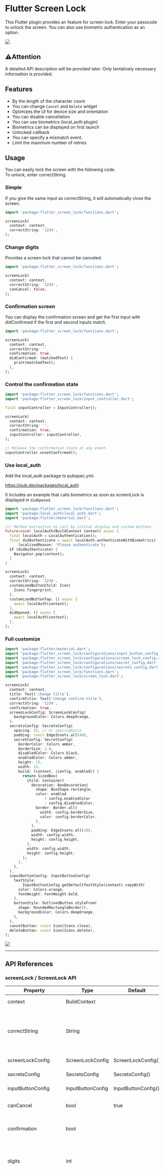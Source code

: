 # Flutter Screen Lock

This Flutter plugin provides an feature for screen lock.
Enter your passcode to unlock the screen.
You can also use biometric authentication as an option.

<img src="https://raw.githubusercontent.com/naoki0719/flutter_screen_lock/master/resources/flutter_screen_lock_v3.gif" />

## ⚠Attention

A detailed API description will be provided later.
Only tentatively necessary information is provided.

## Features

- By the length of the character count
- You can change `Cancel` and `Delete` widget
- Optimizes the UI for device size and orientation
- You can disable cancellation
- You can use biometrics (local_auth plugin)
- Biometrics can be displayed on first launch
- Unlocked callback
- You can specify a mismatch event.
- Limit the maximum number of retries

## Usage

You can easily lock the screen with the following code.  
To unlock, enter correctString.

### Simple

If you give the same input as correctString, it will automatically close the screen.

```dart
import 'package:flutter_screen_lock/functions.dart';

screenLock(
  context: context,
  correctString: '1234',
);
```

### Change digits

Provides a screen lock that cannot be canceled.

```dart
import 'package:flutter_screen_lock/functions.dart';

screenLock(
  context: context,
  correctString: '1234',
  canCancel: false,
);
```

### Confirmation screen

You can display the confirmation screen and get the first input with didConfirmed if the first and second inputs match.

```dart
import 'package:flutter_screen_lock/functions.dart';

screenLock(
  context: context,
  correctString: '',
  confirmation: true,
  didConfirmed: (matchedText) {
    print(matchedText);
  },
);
```

### Control the confirmation state

```dart
import 'package:flutter_screen_lock/functions.dart';
import 'package:flutter_screen_lock/input_controller.dart';

final inputController = InputController();

screenLock(
  context: context,
  correctString: '',
  confirmation: true,
  inputController: inputController,
);

// Release the confirmation state at any event.
inputController.unsetConfirmed();
```

### Use local_auth

Add the local_auth package to pubspec.yml.

https://pub.dev/packages/local_auth

It includes an example that calls biometrics as soon as screenLock is displayed in `didOpened`.

```dart
import 'package:flutter_screen_lock/functions.dart';
import 'package:local_auth/local_auth.dart';
import 'package:flutter/material.dart';

/// Method extraction to call by initial display and custom buttons.
Future<void> localAuth(BuildContext context) async {
  final localAuth = LocalAuthentication();
  final didAuthenticate = await localAuth.authenticateWithBiometrics(
      localizedReason: 'Please authenticate');
  if (didAuthenticate) {
    Navigator.pop(context);
  }
}

screenLock(
  context: context,
  correctString: '1234',
  customizedButtonChild: Icon(
    Icons.fingerprint,
  ),
  customizedButtonTap: () async {
    await localAuth(context);
  },
  didOpened: () async {
    await localAuth(context);
  },
);
```

### Full customize

```dart
import 'package:flutter/material.dart';
import 'package:flutter_screen_lock/configurations/input_button_config.dart';
import 'package:flutter_screen_lock/configurations/screen_lock_config.dart';
import 'package:flutter_screen_lock/configurations/secret_config.dart';
import 'package:flutter_screen_lock/configurations/secrets_config.dart';
import 'package:flutter_screen_lock/functions.dart';
import 'package:flutter_screen_lock/screen_lock.dart';

screenLock(
  context: context,
  title: Text('change title'),
  confirmTitle: Text('change confirm title'),
  correctString: '1234',
  confirmation: true,
  screenLockConfig: ScreenLockConfig(
    backgroundColor: Colors.deepOrange,
  ),
  secretsConfig: SecretsConfig(
    spacing: 15, // or spacingRatio
    padding: const EdgeInsets.all(40),
    secretConfig: SecretConfig(
      borderColor: Colors.amber,
      borderSize: 2.0,
      disabledColor: Colors.black,
      enabledColor: Colors.amber,
      height: 15,
      width: 15,
      build: (context, {config, enabled}) {
        return SizedBox(
          child: Container(
            decoration: BoxDecoration(
              shape: BoxShape.rectangle,
              color: enabled
                  ? config.enabledColor
                  : config.disabledColor,
              border: Border.all(
                width: config.borderSize,
                color: config.borderColor,
              ),
            ),
            padding: EdgeInsets.all(10),
            width: config.width,
            height: config.height,
          ),
          width: config.width,
          height: config.height,
        );
      },
    ),
  ),
  inputButtonConfig: InputButtonConfig(
    textStyle:
        InputButtonConfig.getDefaultTextStyle(context).copyWith(
      color: Colors.orange,
      fontWeight: FontWeight.bold,
    ),
    buttonStyle: OutlinedButton.styleFrom(
      shape: RoundedRectangleBorder(),
      backgroundColor: Colors.deepOrange,
    ),
  ),
  cancelButton: const Icon(Icons.close),
  deleteButton: const Icon(Icons.delete),
);
```

<img src="https://raw.githubusercontent.com/naoki0719/flutter_screen_lock/master/resources/customize_styles_v3.png" />

---

## API References

### screenLock / ScreenLock API

| Property              | Type                              | Default                                              | Description                                                                                                                       |
| --------------------- | --------------------------------- | ---------------------------------------------------- | --------------------------------------------------------------------------------------------------------------------------------- |
| context               | BuildContext                      |                                                      | (Required) [screenLock] only                                                                                                      |
| correctString         | String                            |                                                      | (Required) Input correct String <br> If [confirmation] is `true`, it will be ignored, so set it to any string or empty.           |
| screenLockConfig      | ScreenLockConfig                  | ScreenLockConfig()                                   | Refer to the API of [ScreenLockConfig](#screenlockconfig-api)                                                                     |
| secretsConfig         | SecretsConfig                     | SecretsConfig()                                      | Refer to the API of [SecretsConfig](#secretsconfig-api)                                                                           |
| inputButtonConfig     | InputButtonConfig                 | InputButtonConfig()                                  | Refer to the API of [InputButtonConfig](#inputbuttonconfig-api)                                                                   |
| canCancel             | bool                              | true                                                 | `true` is show cancel button. (Default: `true`)                                                                                   |
| confirmation          | bool                              |                                                      | Make sure the first and second inputs are the same.                                                                               |
| digits                | int                               |                                                      | Set the maximum number of characters to enter when [confirmation] is `true`.                                                      |
| maxRetries            | int                               | 0                                                    | `0` is unlimited. <br>For example, if it is set to 1, didMaxRetries will be called on the first failure.                          |
| didUnlocked           | void Function()                   |                                                      | Called if the value matches the correctString.                                                                                    |
| didError              | void Function(int retries)        |                                                      | Called if the value does not match the correctString.                                                                             |
| didMaxRetries         | void Function(int retries)        |                                                      | Events that have reached the maximum number of attempts.                                                                          |
| didOpened             | void Function()                   |                                                      | For example, when you want to perform biometric authentication. [screenLock] only                                                 |
| didConfirmed          | void Function(String matchedText) |                                                      | Called when the first and second inputs match during confirmation. <br>It is possible to receive the matched text as an argument. |
| customizedButtonTap   | Future\<void\> Function()         |                                                      | Tapped for left side lower button.                                                                                                |
| customizedButtonChild | Widget                            |                                                      | Child for bottom left side button.                                                                                                |
| footer                | Widget                            |                                                      | Add a Widget to the footer.                                                                                                       |
| cancelButton          | Widget                            |                                                      | Change the child widget for the cancel button.                                                                                    |
| deleteButton          | Widget                            |                                                      | Change the child widget for the delete button.                                                                                    |
| title                 | Widget                            | HeadingTitle(text: 'Please enter passcode.')         | Change the title widget.                                                                                                          |
| confirmTitle          | Widget                            | HeadingTitle(text: 'Please enter confirm passcode.') | Change the confirm title widget.                                                                                                  |
| inputController       | InputController                   |                                                      | Control the confirmation state change on the outside.                                                                             |

### ScreenLockConfig API

| Property        | Type      | Default                           | Description                                                                      |
| --------------- | --------- | --------------------------------- | -------------------------------------------------------------------------------- |
| backgroundColor | Color     |                                   | Specifies the background color of the screen. By default, themeData will be set. |
| themeData       | ThemeData | ScreenLockConfig.defaultThemeData |                                                                                  |

### SecretsConfig API

| Property     | Type               | Default                              | Description                                                                                                     |
| ------------ | ------------------ | ------------------------------------ | --------------------------------------------------------------------------------------------------------------- |
| spacing      | double             |                                      | Absolute space between secret widgets. <br> If specified together with spacingRatio, this will take precedence. |
| spacingRatio | double             | 0.05                                 | Space ratio between secret widgets.                                                                             |
| padding      | EdgeInsetsGeometry | EdgeInsets.only(top: 20, bottom: 50) | padding of Secrets Widget.                                                                                      |
| secretConfig | SecretConfig       | SecretConfig()                       | Refer to the API of [SecretConfig](#secretconfig-api)                                                           |

### SecretConfig API

| Property      | Type   | Default           | Description                      |
| ------------- | ------ | ----------------- | -------------------------------- |
| width         | double | 16                | Widget width.                    |
| height        | double | 16                | Widget height.                   |
| borderSize    | double | 1.0               | border size.                     |
| borderColor   | Color  | Color(0xFFFFFFFF) | border color.                    |
| enabledColor  | Color  | Color(0xFFFFFFFF) | Fill color when input is active. |
| disabledColor | Color  | Color(0xFFFFFFFF) | Fill color for unentered.        |

### InputButtonConfig API

| Property       | Type           | Default                                           | Description                                                                       |
| -------------- | -------------- | ------------------------------------------------- | --------------------------------------------------------------------------------- |
| height         | double         | `MediaQuery.of(context).size.height * 0.6 * 0.16` | Button height.                                                                    |
| width          | double         | `MediaQuery.of(context).size.width * 0.22`        | Button width.                                                                     |
| autoSize       | bool           | true                                              | Automatically adjust the size of the square to fit the orientation of the device. |
| inputStrings   | List\<String\> | ['0','1','2','3','4','5','6','7','8','9']         | A string to be matched against correctString.                                     |
| displayStrings | List\<String\> | ['0','1','2','3','4','5','6','7','8','9']         | The string to be displayed on the screen.                                         |
| style          | ButtonStyle    |                                                   | It is recommended that you use [OutlinedButton.styleFrom()] to change it.         |
| textStyle      | TextStyle      |                                                   | Changes the text style of the button.                                             |

## Apps I use

TimeKey

[iOS](https://apps.apple.com/us/app/timekey-authenticator/id1506129753)

[Android](https://play.google.com/store/apps/details?id=net.incrementleaf.TimeKey)

## Back me up!

<a href="https://www.buymeacoffee.com/noa.nao" target="_blank"><img src="https://cdn.buymeacoffee.com/buttons/v2/default-yellow.png" alt="Buy Me A Coffee" width="30%" ></a>
